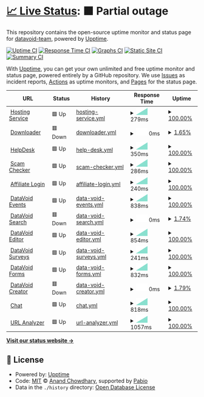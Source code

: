 # [📈 Live Status](https://demo.upptime.js.org): <!--live status--> **🟧 Partial outage**

This repository contains the open-source uptime monitor and status page for [datavoid-team](https://demo.upptime.js.org), powered by [Upptime](https://github.com/upptime/upptime).

[![Uptime CI](https://github.com/datavoid-team/monitor/workflows/Uptime%20CI/badge.svg)](https://github.com/datavoid-team/monitor/actions?query=workflow%3A%22Uptime+CI%22)
[![Response Time CI](https://github.com/datavoid-team/monitor/workflows/Response%20Time%20CI/badge.svg)](https://github.com/datavoid-team/monitor/actions?query=workflow%3A%22Response+Time+CI%22)
[![Graphs CI](https://github.com/datavoid-team/monitor/workflows/Graphs%20CI/badge.svg)](https://github.com/datavoid-team/monitor/actions?query=workflow%3A%22Graphs+CI%22)
[![Static Site CI](https://github.com/datavoid-team/monitor/workflows/Static%20Site%20CI/badge.svg)](https://github.com/datavoid-team/monitor/actions?query=workflow%3A%22Static+Site+CI%22)
[![Summary CI](https://github.com/datavoid-team/monitor/workflows/Summary%20CI/badge.svg)](https://github.com/datavoid-team/monitor/actions?query=workflow%3A%22Summary+CI%22)

With [Upptime](https://upptime.js.org), you can get your own unlimited and free uptime monitor and status page, powered entirely by a GitHub repository. We use [Issues](https://github.com/datavoid-team/monitor/issues) as incident reports, [Actions](https://github.com/datavoid-team/monitor/actions) as uptime monitors, and [Pages](https://demo.upptime.js.org) for the status page.

<!--start: status pages-->
<!-- This summary is generated by Upptime (https://github.com/upptime/upptime) -->
<!-- Do not edit this manually, your changes will be overwritten -->
<!-- prettier-ignore -->
| URL | Status | History | Response Time | Uptime |
| --- | ------ | ------- | ------------- | ------ |
| <img alt="" src="https://icons.duckduckgo.com/ip3/server.datavoid.in.ico" height="13"> [Hosting Service](https://server.datavoid.in) | 🟩 Up | [hosting-service.yml](https://github.com/datavoid-team/monitor/commits/HEAD/history/hosting-service.yml) | <details><summary><img alt="Response time graph" src="./graphs/hosting-service/response-time-week.png" height="20"> 279ms</summary><br><a href="https://datavoid-team.github.io/monitor/history/hosting-service"><img alt="Response time 279" src="https://img.shields.io/endpoint?url=https%3A%2F%2Fraw.githubusercontent.com%2Fdatavoid-team%2Fmonitor%2FHEAD%2Fapi%2Fhosting-service%2Fresponse-time.json"></a><br><a href="https://datavoid-team.github.io/monitor/history/hosting-service"><img alt="24-hour response time 279" src="https://img.shields.io/endpoint?url=https%3A%2F%2Fraw.githubusercontent.com%2Fdatavoid-team%2Fmonitor%2FHEAD%2Fapi%2Fhosting-service%2Fresponse-time-day.json"></a><br><a href="https://datavoid-team.github.io/monitor/history/hosting-service"><img alt="7-day response time 279" src="https://img.shields.io/endpoint?url=https%3A%2F%2Fraw.githubusercontent.com%2Fdatavoid-team%2Fmonitor%2FHEAD%2Fapi%2Fhosting-service%2Fresponse-time-week.json"></a><br><a href="https://datavoid-team.github.io/monitor/history/hosting-service"><img alt="30-day response time 279" src="https://img.shields.io/endpoint?url=https%3A%2F%2Fraw.githubusercontent.com%2Fdatavoid-team%2Fmonitor%2FHEAD%2Fapi%2Fhosting-service%2Fresponse-time-month.json"></a><br><a href="https://datavoid-team.github.io/monitor/history/hosting-service"><img alt="1-year response time 279" src="https://img.shields.io/endpoint?url=https%3A%2F%2Fraw.githubusercontent.com%2Fdatavoid-team%2Fmonitor%2FHEAD%2Fapi%2Fhosting-service%2Fresponse-time-year.json"></a></details> | <details><summary><a href="https://datavoid-team.github.io/monitor/history/hosting-service">100.00%</a></summary><a href="https://datavoid-team.github.io/monitor/history/hosting-service"><img alt="All-time uptime 100.00%" src="https://img.shields.io/endpoint?url=https%3A%2F%2Fraw.githubusercontent.com%2Fdatavoid-team%2Fmonitor%2FHEAD%2Fapi%2Fhosting-service%2Fuptime.json"></a><br><a href="https://datavoid-team.github.io/monitor/history/hosting-service"><img alt="24-hour uptime 100.00%" src="https://img.shields.io/endpoint?url=https%3A%2F%2Fraw.githubusercontent.com%2Fdatavoid-team%2Fmonitor%2FHEAD%2Fapi%2Fhosting-service%2Fuptime-day.json"></a><br><a href="https://datavoid-team.github.io/monitor/history/hosting-service"><img alt="7-day uptime 100.00%" src="https://img.shields.io/endpoint?url=https%3A%2F%2Fraw.githubusercontent.com%2Fdatavoid-team%2Fmonitor%2FHEAD%2Fapi%2Fhosting-service%2Fuptime-week.json"></a><br><a href="https://datavoid-team.github.io/monitor/history/hosting-service"><img alt="30-day uptime 100.00%" src="https://img.shields.io/endpoint?url=https%3A%2F%2Fraw.githubusercontent.com%2Fdatavoid-team%2Fmonitor%2FHEAD%2Fapi%2Fhosting-service%2Fuptime-month.json"></a><br><a href="https://datavoid-team.github.io/monitor/history/hosting-service"><img alt="1-year uptime 100.00%" src="https://img.shields.io/endpoint?url=https%3A%2F%2Fraw.githubusercontent.com%2Fdatavoid-team%2Fmonitor%2FHEAD%2Fapi%2Fhosting-service%2Fuptime-year.json"></a></details>
| <img alt="" src="https://icons.duckduckgo.com/ip3/download.datavoid.in.ico" height="13"> [Downloader](https://download.datavoid.in) | 🟥 Down | [downloader.yml](https://github.com/datavoid-team/monitor/commits/HEAD/history/downloader.yml) | <details><summary><img alt="Response time graph" src="./graphs/downloader/response-time-week.png" height="20"> 0ms</summary><br><a href="https://datavoid-team.github.io/monitor/history/downloader"><img alt="Response time 0" src="https://img.shields.io/endpoint?url=https%3A%2F%2Fraw.githubusercontent.com%2Fdatavoid-team%2Fmonitor%2FHEAD%2Fapi%2Fdownloader%2Fresponse-time.json"></a><br><a href="https://datavoid-team.github.io/monitor/history/downloader"><img alt="24-hour response time 0" src="https://img.shields.io/endpoint?url=https%3A%2F%2Fraw.githubusercontent.com%2Fdatavoid-team%2Fmonitor%2FHEAD%2Fapi%2Fdownloader%2Fresponse-time-day.json"></a><br><a href="https://datavoid-team.github.io/monitor/history/downloader"><img alt="7-day response time 0" src="https://img.shields.io/endpoint?url=https%3A%2F%2Fraw.githubusercontent.com%2Fdatavoid-team%2Fmonitor%2FHEAD%2Fapi%2Fdownloader%2Fresponse-time-week.json"></a><br><a href="https://datavoid-team.github.io/monitor/history/downloader"><img alt="30-day response time 0" src="https://img.shields.io/endpoint?url=https%3A%2F%2Fraw.githubusercontent.com%2Fdatavoid-team%2Fmonitor%2FHEAD%2Fapi%2Fdownloader%2Fresponse-time-month.json"></a><br><a href="https://datavoid-team.github.io/monitor/history/downloader"><img alt="1-year response time 0" src="https://img.shields.io/endpoint?url=https%3A%2F%2Fraw.githubusercontent.com%2Fdatavoid-team%2Fmonitor%2FHEAD%2Fapi%2Fdownloader%2Fresponse-time-year.json"></a></details> | <details><summary><a href="https://datavoid-team.github.io/monitor/history/downloader">1.65%</a></summary><a href="https://datavoid-team.github.io/monitor/history/downloader"><img alt="All-time uptime 1.65%" src="https://img.shields.io/endpoint?url=https%3A%2F%2Fraw.githubusercontent.com%2Fdatavoid-team%2Fmonitor%2FHEAD%2Fapi%2Fdownloader%2Fuptime.json"></a><br><a href="https://datavoid-team.github.io/monitor/history/downloader"><img alt="24-hour uptime 1.65%" src="https://img.shields.io/endpoint?url=https%3A%2F%2Fraw.githubusercontent.com%2Fdatavoid-team%2Fmonitor%2FHEAD%2Fapi%2Fdownloader%2Fuptime-day.json"></a><br><a href="https://datavoid-team.github.io/monitor/history/downloader"><img alt="7-day uptime 1.65%" src="https://img.shields.io/endpoint?url=https%3A%2F%2Fraw.githubusercontent.com%2Fdatavoid-team%2Fmonitor%2FHEAD%2Fapi%2Fdownloader%2Fuptime-week.json"></a><br><a href="https://datavoid-team.github.io/monitor/history/downloader"><img alt="30-day uptime 1.65%" src="https://img.shields.io/endpoint?url=https%3A%2F%2Fraw.githubusercontent.com%2Fdatavoid-team%2Fmonitor%2FHEAD%2Fapi%2Fdownloader%2Fuptime-month.json"></a><br><a href="https://datavoid-team.github.io/monitor/history/downloader"><img alt="1-year uptime 1.65%" src="https://img.shields.io/endpoint?url=https%3A%2F%2Fraw.githubusercontent.com%2Fdatavoid-team%2Fmonitor%2FHEAD%2Fapi%2Fdownloader%2Fuptime-year.json"></a></details>
| <img alt="" src="https://icons.duckduckgo.com/ip3/help.datavoid.in.ico" height="13"> [HelpDesk](https://help.datavoid.in) | 🟩 Up | [help-desk.yml](https://github.com/datavoid-team/monitor/commits/HEAD/history/help-desk.yml) | <details><summary><img alt="Response time graph" src="./graphs/help-desk/response-time-week.png" height="20"> 350ms</summary><br><a href="https://datavoid-team.github.io/monitor/history/help-desk"><img alt="Response time 350" src="https://img.shields.io/endpoint?url=https%3A%2F%2Fraw.githubusercontent.com%2Fdatavoid-team%2Fmonitor%2FHEAD%2Fapi%2Fhelp-desk%2Fresponse-time.json"></a><br><a href="https://datavoid-team.github.io/monitor/history/help-desk"><img alt="24-hour response time 350" src="https://img.shields.io/endpoint?url=https%3A%2F%2Fraw.githubusercontent.com%2Fdatavoid-team%2Fmonitor%2FHEAD%2Fapi%2Fhelp-desk%2Fresponse-time-day.json"></a><br><a href="https://datavoid-team.github.io/monitor/history/help-desk"><img alt="7-day response time 350" src="https://img.shields.io/endpoint?url=https%3A%2F%2Fraw.githubusercontent.com%2Fdatavoid-team%2Fmonitor%2FHEAD%2Fapi%2Fhelp-desk%2Fresponse-time-week.json"></a><br><a href="https://datavoid-team.github.io/monitor/history/help-desk"><img alt="30-day response time 350" src="https://img.shields.io/endpoint?url=https%3A%2F%2Fraw.githubusercontent.com%2Fdatavoid-team%2Fmonitor%2FHEAD%2Fapi%2Fhelp-desk%2Fresponse-time-month.json"></a><br><a href="https://datavoid-team.github.io/monitor/history/help-desk"><img alt="1-year response time 350" src="https://img.shields.io/endpoint?url=https%3A%2F%2Fraw.githubusercontent.com%2Fdatavoid-team%2Fmonitor%2FHEAD%2Fapi%2Fhelp-desk%2Fresponse-time-year.json"></a></details> | <details><summary><a href="https://datavoid-team.github.io/monitor/history/help-desk">100.00%</a></summary><a href="https://datavoid-team.github.io/monitor/history/help-desk"><img alt="All-time uptime 100.00%" src="https://img.shields.io/endpoint?url=https%3A%2F%2Fraw.githubusercontent.com%2Fdatavoid-team%2Fmonitor%2FHEAD%2Fapi%2Fhelp-desk%2Fuptime.json"></a><br><a href="https://datavoid-team.github.io/monitor/history/help-desk"><img alt="24-hour uptime 100.00%" src="https://img.shields.io/endpoint?url=https%3A%2F%2Fraw.githubusercontent.com%2Fdatavoid-team%2Fmonitor%2FHEAD%2Fapi%2Fhelp-desk%2Fuptime-day.json"></a><br><a href="https://datavoid-team.github.io/monitor/history/help-desk"><img alt="7-day uptime 100.00%" src="https://img.shields.io/endpoint?url=https%3A%2F%2Fraw.githubusercontent.com%2Fdatavoid-team%2Fmonitor%2FHEAD%2Fapi%2Fhelp-desk%2Fuptime-week.json"></a><br><a href="https://datavoid-team.github.io/monitor/history/help-desk"><img alt="30-day uptime 100.00%" src="https://img.shields.io/endpoint?url=https%3A%2F%2Fraw.githubusercontent.com%2Fdatavoid-team%2Fmonitor%2FHEAD%2Fapi%2Fhelp-desk%2Fuptime-month.json"></a><br><a href="https://datavoid-team.github.io/monitor/history/help-desk"><img alt="1-year uptime 100.00%" src="https://img.shields.io/endpoint?url=https%3A%2F%2Fraw.githubusercontent.com%2Fdatavoid-team%2Fmonitor%2FHEAD%2Fapi%2Fhelp-desk%2Fuptime-year.json"></a></details>
| <img alt="" src="https://icons.duckduckgo.com/ip3/scamcheck.datavoid.in.ico" height="13"> [Scam Checker](https://scamcheck.datavoid.in) | 🟩 Up | [scam-checker.yml](https://github.com/datavoid-team/monitor/commits/HEAD/history/scam-checker.yml) | <details><summary><img alt="Response time graph" src="./graphs/scam-checker/response-time-week.png" height="20"> 286ms</summary><br><a href="https://datavoid-team.github.io/monitor/history/scam-checker"><img alt="Response time 286" src="https://img.shields.io/endpoint?url=https%3A%2F%2Fraw.githubusercontent.com%2Fdatavoid-team%2Fmonitor%2FHEAD%2Fapi%2Fscam-checker%2Fresponse-time.json"></a><br><a href="https://datavoid-team.github.io/monitor/history/scam-checker"><img alt="24-hour response time 286" src="https://img.shields.io/endpoint?url=https%3A%2F%2Fraw.githubusercontent.com%2Fdatavoid-team%2Fmonitor%2FHEAD%2Fapi%2Fscam-checker%2Fresponse-time-day.json"></a><br><a href="https://datavoid-team.github.io/monitor/history/scam-checker"><img alt="7-day response time 286" src="https://img.shields.io/endpoint?url=https%3A%2F%2Fraw.githubusercontent.com%2Fdatavoid-team%2Fmonitor%2FHEAD%2Fapi%2Fscam-checker%2Fresponse-time-week.json"></a><br><a href="https://datavoid-team.github.io/monitor/history/scam-checker"><img alt="30-day response time 286" src="https://img.shields.io/endpoint?url=https%3A%2F%2Fraw.githubusercontent.com%2Fdatavoid-team%2Fmonitor%2FHEAD%2Fapi%2Fscam-checker%2Fresponse-time-month.json"></a><br><a href="https://datavoid-team.github.io/monitor/history/scam-checker"><img alt="1-year response time 286" src="https://img.shields.io/endpoint?url=https%3A%2F%2Fraw.githubusercontent.com%2Fdatavoid-team%2Fmonitor%2FHEAD%2Fapi%2Fscam-checker%2Fresponse-time-year.json"></a></details> | <details><summary><a href="https://datavoid-team.github.io/monitor/history/scam-checker">100.00%</a></summary><a href="https://datavoid-team.github.io/monitor/history/scam-checker"><img alt="All-time uptime 100.00%" src="https://img.shields.io/endpoint?url=https%3A%2F%2Fraw.githubusercontent.com%2Fdatavoid-team%2Fmonitor%2FHEAD%2Fapi%2Fscam-checker%2Fuptime.json"></a><br><a href="https://datavoid-team.github.io/monitor/history/scam-checker"><img alt="24-hour uptime 100.00%" src="https://img.shields.io/endpoint?url=https%3A%2F%2Fraw.githubusercontent.com%2Fdatavoid-team%2Fmonitor%2FHEAD%2Fapi%2Fscam-checker%2Fuptime-day.json"></a><br><a href="https://datavoid-team.github.io/monitor/history/scam-checker"><img alt="7-day uptime 100.00%" src="https://img.shields.io/endpoint?url=https%3A%2F%2Fraw.githubusercontent.com%2Fdatavoid-team%2Fmonitor%2FHEAD%2Fapi%2Fscam-checker%2Fuptime-week.json"></a><br><a href="https://datavoid-team.github.io/monitor/history/scam-checker"><img alt="30-day uptime 100.00%" src="https://img.shields.io/endpoint?url=https%3A%2F%2Fraw.githubusercontent.com%2Fdatavoid-team%2Fmonitor%2FHEAD%2Fapi%2Fscam-checker%2Fuptime-month.json"></a><br><a href="https://datavoid-team.github.io/monitor/history/scam-checker"><img alt="1-year uptime 100.00%" src="https://img.shields.io/endpoint?url=https%3A%2F%2Fraw.githubusercontent.com%2Fdatavoid-team%2Fmonitor%2FHEAD%2Fapi%2Fscam-checker%2Fuptime-year.json"></a></details>
| <img alt="" src="https://icons.duckduckgo.com/ip3/affiliate.datavoid.in.ico" height="13"> [Affiliate Login](https://affiliate.datavoid.in) | 🟩 Up | [affiliate-login.yml](https://github.com/datavoid-team/monitor/commits/HEAD/history/affiliate-login.yml) | <details><summary><img alt="Response time graph" src="./graphs/affiliate-login/response-time-week.png" height="20"> 240ms</summary><br><a href="https://datavoid-team.github.io/monitor/history/affiliate-login"><img alt="Response time 240" src="https://img.shields.io/endpoint?url=https%3A%2F%2Fraw.githubusercontent.com%2Fdatavoid-team%2Fmonitor%2FHEAD%2Fapi%2Faffiliate-login%2Fresponse-time.json"></a><br><a href="https://datavoid-team.github.io/monitor/history/affiliate-login"><img alt="24-hour response time 240" src="https://img.shields.io/endpoint?url=https%3A%2F%2Fraw.githubusercontent.com%2Fdatavoid-team%2Fmonitor%2FHEAD%2Fapi%2Faffiliate-login%2Fresponse-time-day.json"></a><br><a href="https://datavoid-team.github.io/monitor/history/affiliate-login"><img alt="7-day response time 240" src="https://img.shields.io/endpoint?url=https%3A%2F%2Fraw.githubusercontent.com%2Fdatavoid-team%2Fmonitor%2FHEAD%2Fapi%2Faffiliate-login%2Fresponse-time-week.json"></a><br><a href="https://datavoid-team.github.io/monitor/history/affiliate-login"><img alt="30-day response time 240" src="https://img.shields.io/endpoint?url=https%3A%2F%2Fraw.githubusercontent.com%2Fdatavoid-team%2Fmonitor%2FHEAD%2Fapi%2Faffiliate-login%2Fresponse-time-month.json"></a><br><a href="https://datavoid-team.github.io/monitor/history/affiliate-login"><img alt="1-year response time 240" src="https://img.shields.io/endpoint?url=https%3A%2F%2Fraw.githubusercontent.com%2Fdatavoid-team%2Fmonitor%2FHEAD%2Fapi%2Faffiliate-login%2Fresponse-time-year.json"></a></details> | <details><summary><a href="https://datavoid-team.github.io/monitor/history/affiliate-login">100.00%</a></summary><a href="https://datavoid-team.github.io/monitor/history/affiliate-login"><img alt="All-time uptime 100.00%" src="https://img.shields.io/endpoint?url=https%3A%2F%2Fraw.githubusercontent.com%2Fdatavoid-team%2Fmonitor%2FHEAD%2Fapi%2Faffiliate-login%2Fuptime.json"></a><br><a href="https://datavoid-team.github.io/monitor/history/affiliate-login"><img alt="24-hour uptime 100.00%" src="https://img.shields.io/endpoint?url=https%3A%2F%2Fraw.githubusercontent.com%2Fdatavoid-team%2Fmonitor%2FHEAD%2Fapi%2Faffiliate-login%2Fuptime-day.json"></a><br><a href="https://datavoid-team.github.io/monitor/history/affiliate-login"><img alt="7-day uptime 100.00%" src="https://img.shields.io/endpoint?url=https%3A%2F%2Fraw.githubusercontent.com%2Fdatavoid-team%2Fmonitor%2FHEAD%2Fapi%2Faffiliate-login%2Fuptime-week.json"></a><br><a href="https://datavoid-team.github.io/monitor/history/affiliate-login"><img alt="30-day uptime 100.00%" src="https://img.shields.io/endpoint?url=https%3A%2F%2Fraw.githubusercontent.com%2Fdatavoid-team%2Fmonitor%2FHEAD%2Fapi%2Faffiliate-login%2Fuptime-month.json"></a><br><a href="https://datavoid-team.github.io/monitor/history/affiliate-login"><img alt="1-year uptime 100.00%" src="https://img.shields.io/endpoint?url=https%3A%2F%2Fraw.githubusercontent.com%2Fdatavoid-team%2Fmonitor%2FHEAD%2Fapi%2Faffiliate-login%2Fuptime-year.json"></a></details>
| <img alt="" src="https://icons.duckduckgo.com/ip3/events.datavoid.in.ico" height="13"> [DataVoid Events](https://events.datavoid.in) | 🟩 Up | [data-void-events.yml](https://github.com/datavoid-team/monitor/commits/HEAD/history/data-void-events.yml) | <details><summary><img alt="Response time graph" src="./graphs/data-void-events/response-time-week.png" height="20"> 838ms</summary><br><a href="https://datavoid-team.github.io/monitor/history/data-void-events"><img alt="Response time 838" src="https://img.shields.io/endpoint?url=https%3A%2F%2Fraw.githubusercontent.com%2Fdatavoid-team%2Fmonitor%2FHEAD%2Fapi%2Fdata-void-events%2Fresponse-time.json"></a><br><a href="https://datavoid-team.github.io/monitor/history/data-void-events"><img alt="24-hour response time 838" src="https://img.shields.io/endpoint?url=https%3A%2F%2Fraw.githubusercontent.com%2Fdatavoid-team%2Fmonitor%2FHEAD%2Fapi%2Fdata-void-events%2Fresponse-time-day.json"></a><br><a href="https://datavoid-team.github.io/monitor/history/data-void-events"><img alt="7-day response time 838" src="https://img.shields.io/endpoint?url=https%3A%2F%2Fraw.githubusercontent.com%2Fdatavoid-team%2Fmonitor%2FHEAD%2Fapi%2Fdata-void-events%2Fresponse-time-week.json"></a><br><a href="https://datavoid-team.github.io/monitor/history/data-void-events"><img alt="30-day response time 838" src="https://img.shields.io/endpoint?url=https%3A%2F%2Fraw.githubusercontent.com%2Fdatavoid-team%2Fmonitor%2FHEAD%2Fapi%2Fdata-void-events%2Fresponse-time-month.json"></a><br><a href="https://datavoid-team.github.io/monitor/history/data-void-events"><img alt="1-year response time 838" src="https://img.shields.io/endpoint?url=https%3A%2F%2Fraw.githubusercontent.com%2Fdatavoid-team%2Fmonitor%2FHEAD%2Fapi%2Fdata-void-events%2Fresponse-time-year.json"></a></details> | <details><summary><a href="https://datavoid-team.github.io/monitor/history/data-void-events">100.00%</a></summary><a href="https://datavoid-team.github.io/monitor/history/data-void-events"><img alt="All-time uptime 100.00%" src="https://img.shields.io/endpoint?url=https%3A%2F%2Fraw.githubusercontent.com%2Fdatavoid-team%2Fmonitor%2FHEAD%2Fapi%2Fdata-void-events%2Fuptime.json"></a><br><a href="https://datavoid-team.github.io/monitor/history/data-void-events"><img alt="24-hour uptime 100.00%" src="https://img.shields.io/endpoint?url=https%3A%2F%2Fraw.githubusercontent.com%2Fdatavoid-team%2Fmonitor%2FHEAD%2Fapi%2Fdata-void-events%2Fuptime-day.json"></a><br><a href="https://datavoid-team.github.io/monitor/history/data-void-events"><img alt="7-day uptime 100.00%" src="https://img.shields.io/endpoint?url=https%3A%2F%2Fraw.githubusercontent.com%2Fdatavoid-team%2Fmonitor%2FHEAD%2Fapi%2Fdata-void-events%2Fuptime-week.json"></a><br><a href="https://datavoid-team.github.io/monitor/history/data-void-events"><img alt="30-day uptime 100.00%" src="https://img.shields.io/endpoint?url=https%3A%2F%2Fraw.githubusercontent.com%2Fdatavoid-team%2Fmonitor%2FHEAD%2Fapi%2Fdata-void-events%2Fuptime-month.json"></a><br><a href="https://datavoid-team.github.io/monitor/history/data-void-events"><img alt="1-year uptime 100.00%" src="https://img.shields.io/endpoint?url=https%3A%2F%2Fraw.githubusercontent.com%2Fdatavoid-team%2Fmonitor%2FHEAD%2Fapi%2Fdata-void-events%2Fuptime-year.json"></a></details>
| <img alt="" src="https://icons.duckduckgo.com/ip3/search.datavoid.in.ico" height="13"> [DataVoid Search](https://search.datavoid.in) | 🟥 Down | [data-void-search.yml](https://github.com/datavoid-team/monitor/commits/HEAD/history/data-void-search.yml) | <details><summary><img alt="Response time graph" src="./graphs/data-void-search/response-time-week.png" height="20"> 0ms</summary><br><a href="https://datavoid-team.github.io/monitor/history/data-void-search"><img alt="Response time 0" src="https://img.shields.io/endpoint?url=https%3A%2F%2Fraw.githubusercontent.com%2Fdatavoid-team%2Fmonitor%2FHEAD%2Fapi%2Fdata-void-search%2Fresponse-time.json"></a><br><a href="https://datavoid-team.github.io/monitor/history/data-void-search"><img alt="24-hour response time 0" src="https://img.shields.io/endpoint?url=https%3A%2F%2Fraw.githubusercontent.com%2Fdatavoid-team%2Fmonitor%2FHEAD%2Fapi%2Fdata-void-search%2Fresponse-time-day.json"></a><br><a href="https://datavoid-team.github.io/monitor/history/data-void-search"><img alt="7-day response time 0" src="https://img.shields.io/endpoint?url=https%3A%2F%2Fraw.githubusercontent.com%2Fdatavoid-team%2Fmonitor%2FHEAD%2Fapi%2Fdata-void-search%2Fresponse-time-week.json"></a><br><a href="https://datavoid-team.github.io/monitor/history/data-void-search"><img alt="30-day response time 0" src="https://img.shields.io/endpoint?url=https%3A%2F%2Fraw.githubusercontent.com%2Fdatavoid-team%2Fmonitor%2FHEAD%2Fapi%2Fdata-void-search%2Fresponse-time-month.json"></a><br><a href="https://datavoid-team.github.io/monitor/history/data-void-search"><img alt="1-year response time 0" src="https://img.shields.io/endpoint?url=https%3A%2F%2Fraw.githubusercontent.com%2Fdatavoid-team%2Fmonitor%2FHEAD%2Fapi%2Fdata-void-search%2Fresponse-time-year.json"></a></details> | <details><summary><a href="https://datavoid-team.github.io/monitor/history/data-void-search">1.74%</a></summary><a href="https://datavoid-team.github.io/monitor/history/data-void-search"><img alt="All-time uptime 1.74%" src="https://img.shields.io/endpoint?url=https%3A%2F%2Fraw.githubusercontent.com%2Fdatavoid-team%2Fmonitor%2FHEAD%2Fapi%2Fdata-void-search%2Fuptime.json"></a><br><a href="https://datavoid-team.github.io/monitor/history/data-void-search"><img alt="24-hour uptime 1.74%" src="https://img.shields.io/endpoint?url=https%3A%2F%2Fraw.githubusercontent.com%2Fdatavoid-team%2Fmonitor%2FHEAD%2Fapi%2Fdata-void-search%2Fuptime-day.json"></a><br><a href="https://datavoid-team.github.io/monitor/history/data-void-search"><img alt="7-day uptime 1.74%" src="https://img.shields.io/endpoint?url=https%3A%2F%2Fraw.githubusercontent.com%2Fdatavoid-team%2Fmonitor%2FHEAD%2Fapi%2Fdata-void-search%2Fuptime-week.json"></a><br><a href="https://datavoid-team.github.io/monitor/history/data-void-search"><img alt="30-day uptime 1.74%" src="https://img.shields.io/endpoint?url=https%3A%2F%2Fraw.githubusercontent.com%2Fdatavoid-team%2Fmonitor%2FHEAD%2Fapi%2Fdata-void-search%2Fuptime-month.json"></a><br><a href="https://datavoid-team.github.io/monitor/history/data-void-search"><img alt="1-year uptime 1.74%" src="https://img.shields.io/endpoint?url=https%3A%2F%2Fraw.githubusercontent.com%2Fdatavoid-team%2Fmonitor%2FHEAD%2Fapi%2Fdata-void-search%2Fuptime-year.json"></a></details>
| <img alt="" src="https://icons.duckduckgo.com/ip3/editor.datavoid.in.ico" height="13"> [DataVoid Editor](https://editor.datavoid.in) | 🟩 Up | [data-void-editor.yml](https://github.com/datavoid-team/monitor/commits/HEAD/history/data-void-editor.yml) | <details><summary><img alt="Response time graph" src="./graphs/data-void-editor/response-time-week.png" height="20"> 854ms</summary><br><a href="https://datavoid-team.github.io/monitor/history/data-void-editor"><img alt="Response time 854" src="https://img.shields.io/endpoint?url=https%3A%2F%2Fraw.githubusercontent.com%2Fdatavoid-team%2Fmonitor%2FHEAD%2Fapi%2Fdata-void-editor%2Fresponse-time.json"></a><br><a href="https://datavoid-team.github.io/monitor/history/data-void-editor"><img alt="24-hour response time 854" src="https://img.shields.io/endpoint?url=https%3A%2F%2Fraw.githubusercontent.com%2Fdatavoid-team%2Fmonitor%2FHEAD%2Fapi%2Fdata-void-editor%2Fresponse-time-day.json"></a><br><a href="https://datavoid-team.github.io/monitor/history/data-void-editor"><img alt="7-day response time 854" src="https://img.shields.io/endpoint?url=https%3A%2F%2Fraw.githubusercontent.com%2Fdatavoid-team%2Fmonitor%2FHEAD%2Fapi%2Fdata-void-editor%2Fresponse-time-week.json"></a><br><a href="https://datavoid-team.github.io/monitor/history/data-void-editor"><img alt="30-day response time 854" src="https://img.shields.io/endpoint?url=https%3A%2F%2Fraw.githubusercontent.com%2Fdatavoid-team%2Fmonitor%2FHEAD%2Fapi%2Fdata-void-editor%2Fresponse-time-month.json"></a><br><a href="https://datavoid-team.github.io/monitor/history/data-void-editor"><img alt="1-year response time 854" src="https://img.shields.io/endpoint?url=https%3A%2F%2Fraw.githubusercontent.com%2Fdatavoid-team%2Fmonitor%2FHEAD%2Fapi%2Fdata-void-editor%2Fresponse-time-year.json"></a></details> | <details><summary><a href="https://datavoid-team.github.io/monitor/history/data-void-editor">100.00%</a></summary><a href="https://datavoid-team.github.io/monitor/history/data-void-editor"><img alt="All-time uptime 100.00%" src="https://img.shields.io/endpoint?url=https%3A%2F%2Fraw.githubusercontent.com%2Fdatavoid-team%2Fmonitor%2FHEAD%2Fapi%2Fdata-void-editor%2Fuptime.json"></a><br><a href="https://datavoid-team.github.io/monitor/history/data-void-editor"><img alt="24-hour uptime 100.00%" src="https://img.shields.io/endpoint?url=https%3A%2F%2Fraw.githubusercontent.com%2Fdatavoid-team%2Fmonitor%2FHEAD%2Fapi%2Fdata-void-editor%2Fuptime-day.json"></a><br><a href="https://datavoid-team.github.io/monitor/history/data-void-editor"><img alt="7-day uptime 100.00%" src="https://img.shields.io/endpoint?url=https%3A%2F%2Fraw.githubusercontent.com%2Fdatavoid-team%2Fmonitor%2FHEAD%2Fapi%2Fdata-void-editor%2Fuptime-week.json"></a><br><a href="https://datavoid-team.github.io/monitor/history/data-void-editor"><img alt="30-day uptime 100.00%" src="https://img.shields.io/endpoint?url=https%3A%2F%2Fraw.githubusercontent.com%2Fdatavoid-team%2Fmonitor%2FHEAD%2Fapi%2Fdata-void-editor%2Fuptime-month.json"></a><br><a href="https://datavoid-team.github.io/monitor/history/data-void-editor"><img alt="1-year uptime 100.00%" src="https://img.shields.io/endpoint?url=https%3A%2F%2Fraw.githubusercontent.com%2Fdatavoid-team%2Fmonitor%2FHEAD%2Fapi%2Fdata-void-editor%2Fuptime-year.json"></a></details>
| <img alt="" src="https://icons.duckduckgo.com/ip3/survey.datavoid.in.ico" height="13"> [DataVoid Surveys](https://survey.datavoid.in) | 🟩 Up | [data-void-surveys.yml](https://github.com/datavoid-team/monitor/commits/HEAD/history/data-void-surveys.yml) | <details><summary><img alt="Response time graph" src="./graphs/data-void-surveys/response-time-week.png" height="20"> 241ms</summary><br><a href="https://datavoid-team.github.io/monitor/history/data-void-surveys"><img alt="Response time 241" src="https://img.shields.io/endpoint?url=https%3A%2F%2Fraw.githubusercontent.com%2Fdatavoid-team%2Fmonitor%2FHEAD%2Fapi%2Fdata-void-surveys%2Fresponse-time.json"></a><br><a href="https://datavoid-team.github.io/monitor/history/data-void-surveys"><img alt="24-hour response time 241" src="https://img.shields.io/endpoint?url=https%3A%2F%2Fraw.githubusercontent.com%2Fdatavoid-team%2Fmonitor%2FHEAD%2Fapi%2Fdata-void-surveys%2Fresponse-time-day.json"></a><br><a href="https://datavoid-team.github.io/monitor/history/data-void-surveys"><img alt="7-day response time 241" src="https://img.shields.io/endpoint?url=https%3A%2F%2Fraw.githubusercontent.com%2Fdatavoid-team%2Fmonitor%2FHEAD%2Fapi%2Fdata-void-surveys%2Fresponse-time-week.json"></a><br><a href="https://datavoid-team.github.io/monitor/history/data-void-surveys"><img alt="30-day response time 241" src="https://img.shields.io/endpoint?url=https%3A%2F%2Fraw.githubusercontent.com%2Fdatavoid-team%2Fmonitor%2FHEAD%2Fapi%2Fdata-void-surveys%2Fresponse-time-month.json"></a><br><a href="https://datavoid-team.github.io/monitor/history/data-void-surveys"><img alt="1-year response time 241" src="https://img.shields.io/endpoint?url=https%3A%2F%2Fraw.githubusercontent.com%2Fdatavoid-team%2Fmonitor%2FHEAD%2Fapi%2Fdata-void-surveys%2Fresponse-time-year.json"></a></details> | <details><summary><a href="https://datavoid-team.github.io/monitor/history/data-void-surveys">100.00%</a></summary><a href="https://datavoid-team.github.io/monitor/history/data-void-surveys"><img alt="All-time uptime 100.00%" src="https://img.shields.io/endpoint?url=https%3A%2F%2Fraw.githubusercontent.com%2Fdatavoid-team%2Fmonitor%2FHEAD%2Fapi%2Fdata-void-surveys%2Fuptime.json"></a><br><a href="https://datavoid-team.github.io/monitor/history/data-void-surveys"><img alt="24-hour uptime 100.00%" src="https://img.shields.io/endpoint?url=https%3A%2F%2Fraw.githubusercontent.com%2Fdatavoid-team%2Fmonitor%2FHEAD%2Fapi%2Fdata-void-surveys%2Fuptime-day.json"></a><br><a href="https://datavoid-team.github.io/monitor/history/data-void-surveys"><img alt="7-day uptime 100.00%" src="https://img.shields.io/endpoint?url=https%3A%2F%2Fraw.githubusercontent.com%2Fdatavoid-team%2Fmonitor%2FHEAD%2Fapi%2Fdata-void-surveys%2Fuptime-week.json"></a><br><a href="https://datavoid-team.github.io/monitor/history/data-void-surveys"><img alt="30-day uptime 100.00%" src="https://img.shields.io/endpoint?url=https%3A%2F%2Fraw.githubusercontent.com%2Fdatavoid-team%2Fmonitor%2FHEAD%2Fapi%2Fdata-void-surveys%2Fuptime-month.json"></a><br><a href="https://datavoid-team.github.io/monitor/history/data-void-surveys"><img alt="1-year uptime 100.00%" src="https://img.shields.io/endpoint?url=https%3A%2F%2Fraw.githubusercontent.com%2Fdatavoid-team%2Fmonitor%2FHEAD%2Fapi%2Fdata-void-surveys%2Fuptime-year.json"></a></details>
| <img alt="" src="https://icons.duckduckgo.com/ip3/forms.datavoid.in.ico" height="13"> [DataVoid Forms](https://forms.datavoid.in) | 🟩 Up | [data-void-forms.yml](https://github.com/datavoid-team/monitor/commits/HEAD/history/data-void-forms.yml) | <details><summary><img alt="Response time graph" src="./graphs/data-void-forms/response-time-week.png" height="20"> 832ms</summary><br><a href="https://datavoid-team.github.io/monitor/history/data-void-forms"><img alt="Response time 832" src="https://img.shields.io/endpoint?url=https%3A%2F%2Fraw.githubusercontent.com%2Fdatavoid-team%2Fmonitor%2FHEAD%2Fapi%2Fdata-void-forms%2Fresponse-time.json"></a><br><a href="https://datavoid-team.github.io/monitor/history/data-void-forms"><img alt="24-hour response time 832" src="https://img.shields.io/endpoint?url=https%3A%2F%2Fraw.githubusercontent.com%2Fdatavoid-team%2Fmonitor%2FHEAD%2Fapi%2Fdata-void-forms%2Fresponse-time-day.json"></a><br><a href="https://datavoid-team.github.io/monitor/history/data-void-forms"><img alt="7-day response time 832" src="https://img.shields.io/endpoint?url=https%3A%2F%2Fraw.githubusercontent.com%2Fdatavoid-team%2Fmonitor%2FHEAD%2Fapi%2Fdata-void-forms%2Fresponse-time-week.json"></a><br><a href="https://datavoid-team.github.io/monitor/history/data-void-forms"><img alt="30-day response time 832" src="https://img.shields.io/endpoint?url=https%3A%2F%2Fraw.githubusercontent.com%2Fdatavoid-team%2Fmonitor%2FHEAD%2Fapi%2Fdata-void-forms%2Fresponse-time-month.json"></a><br><a href="https://datavoid-team.github.io/monitor/history/data-void-forms"><img alt="1-year response time 832" src="https://img.shields.io/endpoint?url=https%3A%2F%2Fraw.githubusercontent.com%2Fdatavoid-team%2Fmonitor%2FHEAD%2Fapi%2Fdata-void-forms%2Fresponse-time-year.json"></a></details> | <details><summary><a href="https://datavoid-team.github.io/monitor/history/data-void-forms">100.00%</a></summary><a href="https://datavoid-team.github.io/monitor/history/data-void-forms"><img alt="All-time uptime 100.00%" src="https://img.shields.io/endpoint?url=https%3A%2F%2Fraw.githubusercontent.com%2Fdatavoid-team%2Fmonitor%2FHEAD%2Fapi%2Fdata-void-forms%2Fuptime.json"></a><br><a href="https://datavoid-team.github.io/monitor/history/data-void-forms"><img alt="24-hour uptime 100.00%" src="https://img.shields.io/endpoint?url=https%3A%2F%2Fraw.githubusercontent.com%2Fdatavoid-team%2Fmonitor%2FHEAD%2Fapi%2Fdata-void-forms%2Fuptime-day.json"></a><br><a href="https://datavoid-team.github.io/monitor/history/data-void-forms"><img alt="7-day uptime 100.00%" src="https://img.shields.io/endpoint?url=https%3A%2F%2Fraw.githubusercontent.com%2Fdatavoid-team%2Fmonitor%2FHEAD%2Fapi%2Fdata-void-forms%2Fuptime-week.json"></a><br><a href="https://datavoid-team.github.io/monitor/history/data-void-forms"><img alt="30-day uptime 100.00%" src="https://img.shields.io/endpoint?url=https%3A%2F%2Fraw.githubusercontent.com%2Fdatavoid-team%2Fmonitor%2FHEAD%2Fapi%2Fdata-void-forms%2Fuptime-month.json"></a><br><a href="https://datavoid-team.github.io/monitor/history/data-void-forms"><img alt="1-year uptime 100.00%" src="https://img.shields.io/endpoint?url=https%3A%2F%2Fraw.githubusercontent.com%2Fdatavoid-team%2Fmonitor%2FHEAD%2Fapi%2Fdata-void-forms%2Fuptime-year.json"></a></details>
| <img alt="" src="https://icons.duckduckgo.com/ip3/create.datavoid.in.ico" height="13"> [DataVoid Creator](https://create.datavoid.in) | 🟥 Down | [data-void-creator.yml](https://github.com/datavoid-team/monitor/commits/HEAD/history/data-void-creator.yml) | <details><summary><img alt="Response time graph" src="./graphs/data-void-creator/response-time-week.png" height="20"> 0ms</summary><br><a href="https://datavoid-team.github.io/monitor/history/data-void-creator"><img alt="Response time 0" src="https://img.shields.io/endpoint?url=https%3A%2F%2Fraw.githubusercontent.com%2Fdatavoid-team%2Fmonitor%2FHEAD%2Fapi%2Fdata-void-creator%2Fresponse-time.json"></a><br><a href="https://datavoid-team.github.io/monitor/history/data-void-creator"><img alt="24-hour response time 0" src="https://img.shields.io/endpoint?url=https%3A%2F%2Fraw.githubusercontent.com%2Fdatavoid-team%2Fmonitor%2FHEAD%2Fapi%2Fdata-void-creator%2Fresponse-time-day.json"></a><br><a href="https://datavoid-team.github.io/monitor/history/data-void-creator"><img alt="7-day response time 0" src="https://img.shields.io/endpoint?url=https%3A%2F%2Fraw.githubusercontent.com%2Fdatavoid-team%2Fmonitor%2FHEAD%2Fapi%2Fdata-void-creator%2Fresponse-time-week.json"></a><br><a href="https://datavoid-team.github.io/monitor/history/data-void-creator"><img alt="30-day response time 0" src="https://img.shields.io/endpoint?url=https%3A%2F%2Fraw.githubusercontent.com%2Fdatavoid-team%2Fmonitor%2FHEAD%2Fapi%2Fdata-void-creator%2Fresponse-time-month.json"></a><br><a href="https://datavoid-team.github.io/monitor/history/data-void-creator"><img alt="1-year response time 0" src="https://img.shields.io/endpoint?url=https%3A%2F%2Fraw.githubusercontent.com%2Fdatavoid-team%2Fmonitor%2FHEAD%2Fapi%2Fdata-void-creator%2Fresponse-time-year.json"></a></details> | <details><summary><a href="https://datavoid-team.github.io/monitor/history/data-void-creator">1.79%</a></summary><a href="https://datavoid-team.github.io/monitor/history/data-void-creator"><img alt="All-time uptime 1.79%" src="https://img.shields.io/endpoint?url=https%3A%2F%2Fraw.githubusercontent.com%2Fdatavoid-team%2Fmonitor%2FHEAD%2Fapi%2Fdata-void-creator%2Fuptime.json"></a><br><a href="https://datavoid-team.github.io/monitor/history/data-void-creator"><img alt="24-hour uptime 1.79%" src="https://img.shields.io/endpoint?url=https%3A%2F%2Fraw.githubusercontent.com%2Fdatavoid-team%2Fmonitor%2FHEAD%2Fapi%2Fdata-void-creator%2Fuptime-day.json"></a><br><a href="https://datavoid-team.github.io/monitor/history/data-void-creator"><img alt="7-day uptime 1.79%" src="https://img.shields.io/endpoint?url=https%3A%2F%2Fraw.githubusercontent.com%2Fdatavoid-team%2Fmonitor%2FHEAD%2Fapi%2Fdata-void-creator%2Fuptime-week.json"></a><br><a href="https://datavoid-team.github.io/monitor/history/data-void-creator"><img alt="30-day uptime 1.79%" src="https://img.shields.io/endpoint?url=https%3A%2F%2Fraw.githubusercontent.com%2Fdatavoid-team%2Fmonitor%2FHEAD%2Fapi%2Fdata-void-creator%2Fuptime-month.json"></a><br><a href="https://datavoid-team.github.io/monitor/history/data-void-creator"><img alt="1-year uptime 1.79%" src="https://img.shields.io/endpoint?url=https%3A%2F%2Fraw.githubusercontent.com%2Fdatavoid-team%2Fmonitor%2FHEAD%2Fapi%2Fdata-void-creator%2Fuptime-year.json"></a></details>
| <img alt="" src="https://icons.duckduckgo.com/ip3/chat.datavoid.in.ico" height="13"> [Chat](https://chat.datavoid.in) | 🟩 Up | [chat.yml](https://github.com/datavoid-team/monitor/commits/HEAD/history/chat.yml) | <details><summary><img alt="Response time graph" src="./graphs/chat/response-time-week.png" height="20"> 818ms</summary><br><a href="https://datavoid-team.github.io/monitor/history/chat"><img alt="Response time 818" src="https://img.shields.io/endpoint?url=https%3A%2F%2Fraw.githubusercontent.com%2Fdatavoid-team%2Fmonitor%2FHEAD%2Fapi%2Fchat%2Fresponse-time.json"></a><br><a href="https://datavoid-team.github.io/monitor/history/chat"><img alt="24-hour response time 818" src="https://img.shields.io/endpoint?url=https%3A%2F%2Fraw.githubusercontent.com%2Fdatavoid-team%2Fmonitor%2FHEAD%2Fapi%2Fchat%2Fresponse-time-day.json"></a><br><a href="https://datavoid-team.github.io/monitor/history/chat"><img alt="7-day response time 818" src="https://img.shields.io/endpoint?url=https%3A%2F%2Fraw.githubusercontent.com%2Fdatavoid-team%2Fmonitor%2FHEAD%2Fapi%2Fchat%2Fresponse-time-week.json"></a><br><a href="https://datavoid-team.github.io/monitor/history/chat"><img alt="30-day response time 818" src="https://img.shields.io/endpoint?url=https%3A%2F%2Fraw.githubusercontent.com%2Fdatavoid-team%2Fmonitor%2FHEAD%2Fapi%2Fchat%2Fresponse-time-month.json"></a><br><a href="https://datavoid-team.github.io/monitor/history/chat"><img alt="1-year response time 818" src="https://img.shields.io/endpoint?url=https%3A%2F%2Fraw.githubusercontent.com%2Fdatavoid-team%2Fmonitor%2FHEAD%2Fapi%2Fchat%2Fresponse-time-year.json"></a></details> | <details><summary><a href="https://datavoid-team.github.io/monitor/history/chat">100.00%</a></summary><a href="https://datavoid-team.github.io/monitor/history/chat"><img alt="All-time uptime 100.00%" src="https://img.shields.io/endpoint?url=https%3A%2F%2Fraw.githubusercontent.com%2Fdatavoid-team%2Fmonitor%2FHEAD%2Fapi%2Fchat%2Fuptime.json"></a><br><a href="https://datavoid-team.github.io/monitor/history/chat"><img alt="24-hour uptime 100.00%" src="https://img.shields.io/endpoint?url=https%3A%2F%2Fraw.githubusercontent.com%2Fdatavoid-team%2Fmonitor%2FHEAD%2Fapi%2Fchat%2Fuptime-day.json"></a><br><a href="https://datavoid-team.github.io/monitor/history/chat"><img alt="7-day uptime 100.00%" src="https://img.shields.io/endpoint?url=https%3A%2F%2Fraw.githubusercontent.com%2Fdatavoid-team%2Fmonitor%2FHEAD%2Fapi%2Fchat%2Fuptime-week.json"></a><br><a href="https://datavoid-team.github.io/monitor/history/chat"><img alt="30-day uptime 100.00%" src="https://img.shields.io/endpoint?url=https%3A%2F%2Fraw.githubusercontent.com%2Fdatavoid-team%2Fmonitor%2FHEAD%2Fapi%2Fchat%2Fuptime-month.json"></a><br><a href="https://datavoid-team.github.io/monitor/history/chat"><img alt="1-year uptime 100.00%" src="https://img.shields.io/endpoint?url=https%3A%2F%2Fraw.githubusercontent.com%2Fdatavoid-team%2Fmonitor%2FHEAD%2Fapi%2Fchat%2Fuptime-year.json"></a></details>
| <img alt="" src="https://icons.duckduckgo.com/ip3/analyzer.datavoid.in.ico" height="13"> [URL Analyzer](https://analyzer.datavoid.in) | 🟩 Up | [url-analyzer.yml](https://github.com/datavoid-team/monitor/commits/HEAD/history/url-analyzer.yml) | <details><summary><img alt="Response time graph" src="./graphs/url-analyzer/response-time-week.png" height="20"> 1057ms</summary><br><a href="https://datavoid-team.github.io/monitor/history/url-analyzer"><img alt="Response time 1057" src="https://img.shields.io/endpoint?url=https%3A%2F%2Fraw.githubusercontent.com%2Fdatavoid-team%2Fmonitor%2FHEAD%2Fapi%2Furl-analyzer%2Fresponse-time.json"></a><br><a href="https://datavoid-team.github.io/monitor/history/url-analyzer"><img alt="24-hour response time 1057" src="https://img.shields.io/endpoint?url=https%3A%2F%2Fraw.githubusercontent.com%2Fdatavoid-team%2Fmonitor%2FHEAD%2Fapi%2Furl-analyzer%2Fresponse-time-day.json"></a><br><a href="https://datavoid-team.github.io/monitor/history/url-analyzer"><img alt="7-day response time 1057" src="https://img.shields.io/endpoint?url=https%3A%2F%2Fraw.githubusercontent.com%2Fdatavoid-team%2Fmonitor%2FHEAD%2Fapi%2Furl-analyzer%2Fresponse-time-week.json"></a><br><a href="https://datavoid-team.github.io/monitor/history/url-analyzer"><img alt="30-day response time 1057" src="https://img.shields.io/endpoint?url=https%3A%2F%2Fraw.githubusercontent.com%2Fdatavoid-team%2Fmonitor%2FHEAD%2Fapi%2Furl-analyzer%2Fresponse-time-month.json"></a><br><a href="https://datavoid-team.github.io/monitor/history/url-analyzer"><img alt="1-year response time 1057" src="https://img.shields.io/endpoint?url=https%3A%2F%2Fraw.githubusercontent.com%2Fdatavoid-team%2Fmonitor%2FHEAD%2Fapi%2Furl-analyzer%2Fresponse-time-year.json"></a></details> | <details><summary><a href="https://datavoid-team.github.io/monitor/history/url-analyzer">100.00%</a></summary><a href="https://datavoid-team.github.io/monitor/history/url-analyzer"><img alt="All-time uptime 100.00%" src="https://img.shields.io/endpoint?url=https%3A%2F%2Fraw.githubusercontent.com%2Fdatavoid-team%2Fmonitor%2FHEAD%2Fapi%2Furl-analyzer%2Fuptime.json"></a><br><a href="https://datavoid-team.github.io/monitor/history/url-analyzer"><img alt="24-hour uptime 100.00%" src="https://img.shields.io/endpoint?url=https%3A%2F%2Fraw.githubusercontent.com%2Fdatavoid-team%2Fmonitor%2FHEAD%2Fapi%2Furl-analyzer%2Fuptime-day.json"></a><br><a href="https://datavoid-team.github.io/monitor/history/url-analyzer"><img alt="7-day uptime 100.00%" src="https://img.shields.io/endpoint?url=https%3A%2F%2Fraw.githubusercontent.com%2Fdatavoid-team%2Fmonitor%2FHEAD%2Fapi%2Furl-analyzer%2Fuptime-week.json"></a><br><a href="https://datavoid-team.github.io/monitor/history/url-analyzer"><img alt="30-day uptime 100.00%" src="https://img.shields.io/endpoint?url=https%3A%2F%2Fraw.githubusercontent.com%2Fdatavoid-team%2Fmonitor%2FHEAD%2Fapi%2Furl-analyzer%2Fuptime-month.json"></a><br><a href="https://datavoid-team.github.io/monitor/history/url-analyzer"><img alt="1-year uptime 100.00%" src="https://img.shields.io/endpoint?url=https%3A%2F%2Fraw.githubusercontent.com%2Fdatavoid-team%2Fmonitor%2FHEAD%2Fapi%2Furl-analyzer%2Fuptime-year.json"></a></details>

<!--end: status pages-->

[**Visit our status website →**](https://demo.upptime.js.org)

## 📄 License

- Powered by: [Upptime](https://github.com/upptime/upptime)
- Code: [MIT](./LICENSE) © [Anand Chowdhary](https://anandchowdhary.com), supported by [Pabio](https://pabio.com)
- Data in the `./history` directory: [Open Database License](https://opendatacommons.org/licenses/odbl/1-0/)
